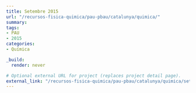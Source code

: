 ```yaml
---
title: Setembre 2015
url: "/recursos-fisica-quimica/pau-pbau/catalunya/quimica/"
summary:
tags:
- PAU
- 2015
categories:
- Química

_build:
  render: never

# Optional external URL for project (replaces project detail page).
external_link: "/recursos-fisica-quimica/pau-pbau/catalunya/quimica/set-2015.pdf"
---
```


